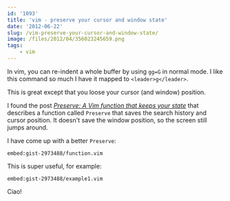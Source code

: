 ```yaml
---
id: '1093'
title: 'vim - preserve your cursor and window state'
date: '2012-06-22'
slug: /vim-preserve-your-cursor-and-window-state/
image: /files/2012/04/356023245659.png
tags:
    - vim
---
```


In vim, you can re-indent a whole buffer by using `gg=G` in normal mode. I
like this command so much I have it mapped to `<leader>g</leader>`.

This is great except that you loose your cursor (and window)
position.<!-- more -->

I found the post
[_Preserve: A Vim function that keeps your state_](http://technotales.wordpress.com/2010/03/31/preserve-a-vim-function-that-keeps-your-state/)
that describes a function called `Preserve` that saves the search history and
cursor position. It doesn't save the window position, so the screen still
jumps around.

I have come up with a better `Preserve`:

`embed:gist-2973488/function.vim`

This is super useful, for example:

`embed:gist-2973488/example1.vim`

Ciao!
